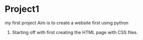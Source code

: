 # Project1
my first project 
Aim is to create a website first using python
  1. Starting off with first creating the HTML page with CSS files.

